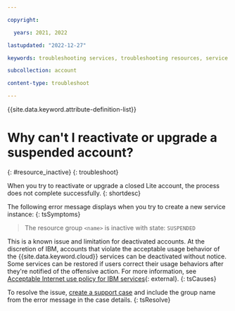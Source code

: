 ```yaml
---

copyright:

  years: 2021, 2022

lastupdated: "2022-12-27"

keywords: troubleshooting services, troubleshooting resources, service problems, resource problems, resource group, reactivate resource, upgrade resource, reactiveate account, upgrade account

subcollection: account

content-type: troubleshoot

---
```


{{site.data.keyword.attribute-definition-list}}

# Why can't I reactivate or upgrade a suspended account?
{: #resource_inactive}
{: troubleshoot}

When you try to reactivate or upgrade a closed Lite account, the process does not complete successfully.
{: shortdesc}

The following error message displays when you try to create a new service instance:
{: tsSymptoms}

> The resource group `<name>` is inactive with state: `SUSPENDED`

This is a known issue and limitation for deactivated accounts. At the discretion of IBM, accounts that violate the acceptable usage behavior of the {{site.data.keyword.cloud}} services can be deactivated without notice. Some services can be restored if users correct their usage behaviors after they're notified of the offensive action. For more information, see [Acceptable Internet use policy for IBM services](https://www.ibm.com/services/us/imc/html/aup1.html){: external}.
{: tsCauses}

To resolve the issue, [create a support case](/docs/get-support?topic=get-support-open-case) and include the group name from the error message in the case details.
{: tsResolve}
